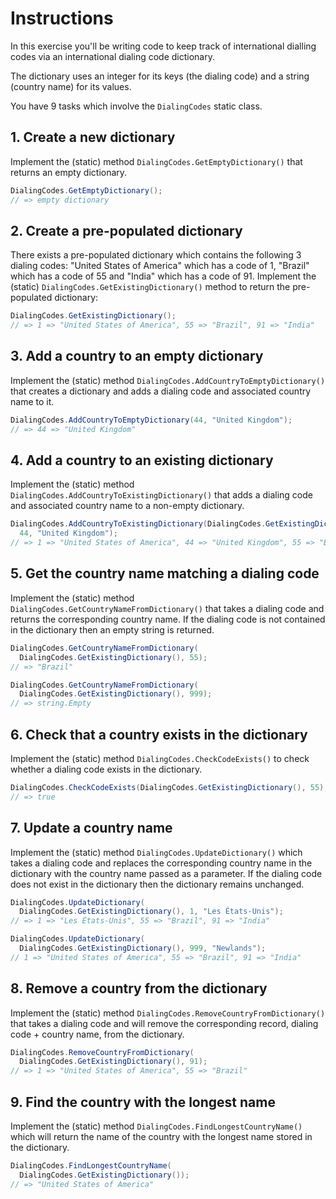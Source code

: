 # Instructions

In this exercise you'll be writing code to keep track of international dialling codes via an international dialing code dictionary.

The dictionary uses an integer for its keys (the dialing code) and a string (country name) for its values.

You have 9 tasks which involve the `DialingCodes` static class.

## 1. Create a new dictionary

Implement the (static) method `DialingCodes.GetEmptyDictionary()` that returns an empty dictionary.

```csharp
DialingCodes.GetEmptyDictionary();
// => empty dictionary
```

## 2. Create a pre-populated dictionary

There exists a pre-populated dictionary which contains the following 3 dialing codes: "United States of America" which has a code of 1, "Brazil" which has a code of 55 and "India" which has a code of 91. Implement the (static) `DialingCodes.GetExistingDictionary()` method to return the pre-populated dictionary:

```csharp
DialingCodes.GetExistingDictionary();
// => 1 => "United States of America", 55 => "Brazil", 91 => "India"
```

## 3. Add a country to an empty dictionary

Implement the (static) method `DialingCodes.AddCountryToEmptyDictionary()` that creates a dictionary and adds a dialing code and associated country name to it.

```csharp
DialingCodes.AddCountryToEmptyDictionary(44, "United Kingdom");
// => 44 => "United Kingdom"
```

## 4. Add a country to an existing dictionary

Implement the (static) method `DialingCodes.AddCountryToExistingDictionary()` that adds a dialing code and associated country name to a non-empty dictionary.

```csharp
DialingCodes.AddCountryToExistingDictionary(DialingCodes.GetExistingDictionary(),
  44, "United Kingdom");
// => 1 => "United States of America", 44 => "United Kingdom", 55 => "Brazil", 91 => "India"
```

## 5. Get the country name matching a dialing code

Implement the (static) method `DialingCodes.GetCountryNameFromDictionary()` that takes a dialing code and returns the corresponding country name. If the dialing code is not contained in the dictionary then an empty string is returned.

```csharp
DialingCodes.GetCountryNameFromDictionary(
  DialingCodes.GetExistingDictionary(), 55);
// => "Brazil"

DialingCodes.GetCountryNameFromDictionary(
  DialingCodes.GetExistingDictionary(), 999);
// => string.Empty
```

## 6. Check that a country exists in the dictionary

Implement the (static) method `DialingCodes.CheckCodeExists()` to check whether a dialing code exists in the dictionary.

```csharp
DialingCodes.CheckCodeExists(DialingCodes.GetExistingDictionary(), 55);
// => true
```

## 7. Update a country name

Implement the (static) method `DialingCodes.UpdateDictionary()` which takes a dialing code and replaces the corresponding country name in the dictionary with the country name passed as a parameter. If the dialing code does not exist in the dictionary then the dictionary remains unchanged.

```csharp
DialingCodes.UpdateDictionary(
  DialingCodes.GetExistingDictionary(), 1, "Les États-Unis");
// => 1 => "Les États-Unis", 55 => "Brazil", 91 => "India"

DialingCodes.UpdateDictionary(
  DialingCodes.GetExistingDictionary(), 999, "Newlands");
// 1 => "United States of America", 55 => "Brazil", 91 => "India"
```

## 8. Remove a country from the dictionary

Implement the (static) method `DialingCodes.RemoveCountryFromDictionary()` that takes a dialing code and will remove the corresponding record, dialing code + country name, from the dictionary.

```csharp
DialingCodes.RemoveCountryFromDictionary(
  DialingCodes.GetExistingDictionary(), 91);
// => 1 => "United States of America", 55 => "Brazil"
```

## 9. Find the country with the longest name

Implement the (static) method `DialingCodes.FindLongestCountryName()` which will return the name of the country with the longest name stored in the dictionary.

```csharp
DialingCodes.FindLongestCountryName(
  DialingCodes.GetExistingDictionary());
// => "United States of America"
```
